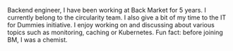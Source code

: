 Backend engineer, I have been working at Back Market for 5 years. I currently belong to the circularity team. I also give a bit of my time to the IT for Dummies initiative. I enjoy working on and discussing about various topics such as monitoring, caching or Kubernetes.
Fun fact: before joining BM, I was a chemist.
